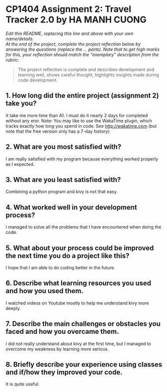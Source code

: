 # CP1404 Assignment 2: Travel Tracker 2.0 by HA MANH CUONG

_Edit this README, replacing this line and above with your own name/details._  
_At the end of the project, complete the project reflection below by answering the questions (replace the ... parts)._
_Note that to get high marks for this, your reflection should match the "exemplary" description from the rubric:_

> The project reflection is complete and describes development and learning well, shows careful thought, highlights insights made during code development.


## 1. How long did the entire project (assignment 2) take you?
It take me more time than A1. I must do it nearly 2 days for completed without any eror.
Note: You may like to use the WakaTime plugin, which tracks exactly how long you spend in code. See http://wakatime.com (but note that the free version only has a 7-day history)

## 2. What are you most satisfied with?
I am really satisfied with my program because everything worked properly as I expected.

## 3. What are you least satisfied with?
Combining a python program and kivy is not that easy.

## 4. What worked well in your development process?
I managed to solve all the problems that I have encountered when doing the code.

## 5. What about your process could be improved the next time you do a project like this?
I hope that I am able to do coding better in the future.

## 6. Describe what learning resources you used and how you used them.
I watched videos on Youtube mostly to help me understand kivy more deeply.

## 7. Describe the main challenges or obstacles you faced and how you overcame them.
I did not really understand about kivy at the first time, but I managed to overcome my weakness by learning more
serious.

## 8. Briefly describe your experience using classes and if/how they improved your code.
It is quite useful.